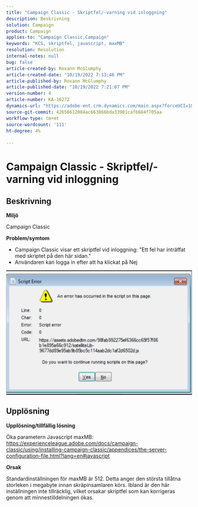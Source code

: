 ```yaml
---
title: "Campaign Classic - Skriptfel/-varning vid inloggning"
description: Beskrivning
solution: Campaign
product: Campaign
applies-to: "Campaign Classic,Campaign"
keywords: "KCS, skriptfel, javascript, maxMB"
resolution: Resolution
internal-notes: null
bug: false
article-created-by: Roxann McGlumphy
article-created-date: "10/19/2022 7:13:46 PM"
article-published-by: Roxann McGlumphy
article-published-date: "10/19/2022 7:21:07 PM"
version-number: 4
article-number: KA-16272
dynamics-url: "https://adobe-ent.crm.dynamics.com/main.aspx?forceUCI=1&pagetype=entityrecord&etn=knowledgearticle&id=5216fb24-e24f-ed11-bba2-00224808679b"
source-git-commit: 42656612084ac663866bda33901caf6684f705aa
workflow-type: tm+mt
source-wordcount: '111'
ht-degree: 4%

---
```


# Campaign Classic - Skriptfel/-varning vid inloggning

## Beskrivning


<b>Miljö</b>

Campaign Classic

<b>Problem/symtom</b>

- Campaign Classic visar ett skriptfel vid inloggning: &quot;Ett fel har inträffat med skriptet på den här sidan.&quot;
- Användaren kan logga in efter att ha klickat på Nej


![](assets/___4d77ab25-e34f-ed11-bba2-00224808679b___.jpeg)


## Upplösning


<b>Upplösning/tillfällig lösning</b>

Öka parametern Javascript maxMB: https://experienceleague.adobe.com/docs/campaign-classic/using/installing-campaign-classic/appendices/the-server-configuration-file.html?lang=en#javascript

<b>Orsak</b>

Standardinställningen för maxMB är 512. Detta anger den största tillåtna storleken i megabyte innan skräpinsamlaren körs. Ibland är den här inställningen inte tillräcklig, vilket orsakar skriptfel som kan korrigeras genom att minnestilldelningen ökas.
